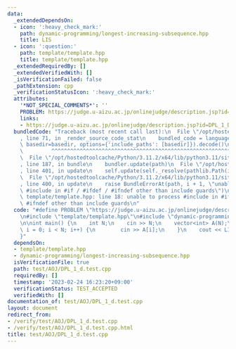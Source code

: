 ```yaml
---
data:
  _extendedDependsOn:
  - icon: ':heavy_check_mark:'
    path: dynamic-programming/longest-increasing-subsequence.hpp
    title: LIS
  - icon: ':question:'
    path: template/template.hpp
    title: template/template.hpp
  _extendedRequiredBy: []
  _extendedVerifiedWith: []
  _isVerificationFailed: false
  _pathExtension: cpp
  _verificationStatusIcon: ':heavy_check_mark:'
  attributes:
    '*NOT_SPECIAL_COMMENTS*': ''
    PROBLEM: https://judge.u-aizu.ac.jp/onlinejudge/description.jsp?id=DPL_1_D
    links:
    - https://judge.u-aizu.ac.jp/onlinejudge/description.jsp?id=DPL_1_D
  bundledCode: "Traceback (most recent call last):\n  File \"/opt/hostedtoolcache/Python/3.11.2/x64/lib/python3.11/site-packages/onlinejudge_verify/documentation/build.py\"\
    , line 71, in _render_source_code_stat\n    bundled_code = language.bundle(stat.path,\
    \ basedir=basedir, options={'include_paths': [basedir]}).decode()\n          \
    \         ^^^^^^^^^^^^^^^^^^^^^^^^^^^^^^^^^^^^^^^^^^^^^^^^^^^^^^^^^^^^^^^^^^^^^^^^^^^^^^^^^\n\
    \  File \"/opt/hostedtoolcache/Python/3.11.2/x64/lib/python3.11/site-packages/onlinejudge_verify/languages/cplusplus.py\"\
    , line 187, in bundle\n    bundler.update(path)\n  File \"/opt/hostedtoolcache/Python/3.11.2/x64/lib/python3.11/site-packages/onlinejudge_verify/languages/cplusplus_bundle.py\"\
    , line 401, in update\n    self.update(self._resolve(pathlib.Path(included), included_from=path))\n\
    \  File \"/opt/hostedtoolcache/Python/3.11.2/x64/lib/python3.11/site-packages/onlinejudge_verify/languages/cplusplus_bundle.py\"\
    , line 400, in update\n    raise BundleErrorAt(path, i + 1, \"unable to process\
    \ #include in #if / #ifdef / #ifndef other than include guards\")\nonlinejudge_verify.languages.cplusplus_bundle.BundleErrorAt:\
    \ template/template.hpp: line 18: unable to process #include in #if / #ifdef /\
    \ #ifndef other than include guards\n"
  code: "#define PROBLEM \"https://judge.u-aizu.ac.jp/onlinejudge/description.jsp?id=DPL_1_D\"\
    \n#include \"template/template.hpp\"\n#include \"dynamic-programming/longest-increasing-subsequence.hpp\"\
    \n\nint main() {\n    int N;\n    cin >> N;\n    vector<int> A(N);\n    for (int\
    \ i = 0; i < N; i++) {\n        cin >> A[i];\n    }\n    cout << LIS(A) << endl;\n\
    }"
  dependsOn:
  - template/template.hpp
  - dynamic-programming/longest-increasing-subsequence.hpp
  isVerificationFile: true
  path: test/AOJ/DPL_1_d.test.cpp
  requiredBy: []
  timestamp: '2023-02-24 16:23:20+09:00'
  verificationStatus: TEST_ACCEPTED
  verifiedWith: []
documentation_of: test/AOJ/DPL_1_d.test.cpp
layout: document
redirect_from:
- /verify/test/AOJ/DPL_1_d.test.cpp
- /verify/test/AOJ/DPL_1_d.test.cpp.html
title: test/AOJ/DPL_1_d.test.cpp
---
```

